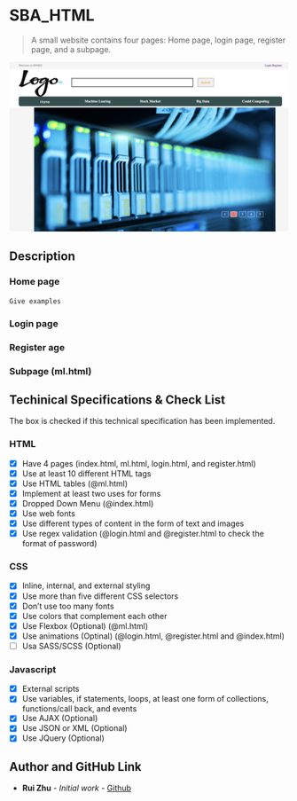 # SBA_HTML

> A small website contains four pages: Home page, login page, register page, and a subpage.

![](img/ScreenShot.png)

## Description


### Home page
```
Give examples
```

### Login page

### Register age

### Subpage (ml.html)

## Techinical Specifications & Check List

The box is checked if this technical specification has been implemented.

### HTML
- [x] Have 4 pages (index.html, ml.html, login.html, and register.html)
- [x] Use at least 10 different HTML tags
- [x] Use HTML tables (@ml.html)
- [x] Implement at least two uses for forms
- [x] Dropped Down Menu (@index.html)
- [x] Use web fonts
- [x] Use different types of content in the form of text and images
- [x] Use regex validation (@login.html and @register.html to check the format of password)
### CSS
- [x] Inline, internal, and external styling
- [x] Use more than five different CSS selectors
- [x] Don’t use too many fonts
- [x] Use colors that complement each other
- [x] Use Flexbox (Optional) (@ml.html)
- [x] Use animations (Optinal) (@login.html, @register.html and @index.html)
- [ ] Usa SASS/SCSS (Optional)
### Javascript
- [x] External scripts
- [x] Use variables, if statements, loops, at least one form of collections, functions/call back, and events
- [x] Use AJAX (Optional) 
- [x] Use JSON or XML (Optional)
- [x] Use JQuery (Optional)

## Author and GitHub Link

* **Rui Zhu** - *Initial work* - [Github](https://github.com/ruikobe/SBA_HTML#sba_html)


